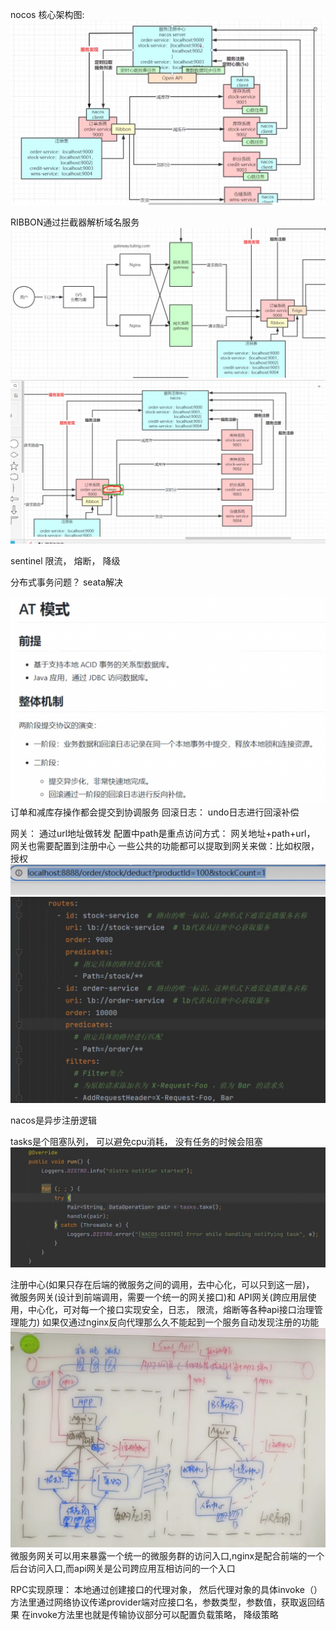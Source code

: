 nocos 核心架构图:
![img_2.png](img_2.png)

RIBBON通过拦截器解析域名服务
![img_4.png](img_4.png)
![img_3.png](img_3.png)

sentinel 限流， 熔断，  降级 

分布式事务问题？ seata解决 

![img_5.png](img_5.png)
订单和减库存操作都会提交到协调服务
回滚日志： undo日志进行回滚补偿

网关： 通过url地址做转发 配置中path是重点访问方式： 网关地址+path+url， 网关也需要配置到注册中心 
一些公共的功能都可以提取到网关来做：比如权限，授权
![img_8.png](img_8.png)
![img_6.png](img_6.png)

nacos是异步注册逻辑

tasks是个阻塞队列， 可以避免cpu消耗， 没有任务的时候会阻塞
![img_9.png](img_9.png)

注册中心(如果只存在后端的微服务之间的调用，去中心化，可以只到这一层)，
微服务网关(设计到前端调用，需要一个统一的网关接口)和
API网关(跨应用层使用，中心化，可对每一个接口实现安全，日志， 限流，熔断等各种api接口治理管理能力)
如果仅通过nginx反向代理那么久不能起到一个服务自动发现注册的功能 
![img_10.png](img_10.png)
微服务网关可以用来暴露一个统一的微服务群的访问入口,nginx是配合前端的一个后台访问入口,而api网关是公司跨应用互相访问的一个入口

RPC实现原理： 本地通过创建接口的代理对象， 然后代理对象的具体invoke（）方法里通过网络协议传递provider端对应接口名，参数类型，参数值，获取返回结果 
在invoke方法里也就是传输协议部分可以配置负载策略， 降级策略